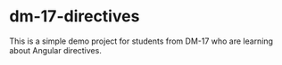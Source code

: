 # dm-17-directives

This is a simple demo project for students from DM-17 who are learning about Angular directives.
